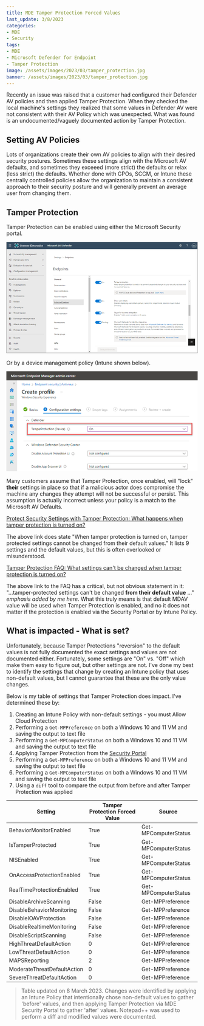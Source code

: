 ```yaml
---
title: MDE Tamper Protection Forced Values
last_update: 3/8/2023
categories:
- MDE
- Security
tags:
- MDE
- Microsoft Defender for Endpoint
- Tamper Protection
image: /assets/images/2023/03/tamper_protection.jpg
banner: /assets/images/2023/03/tamper_protection.jpg
---
```

Recently an issue was raised that a customer had configured their Defender AV policies and then applied Tamper Protection. When they checked the local machine's settings they realized that some values in Defender AV were not consistent with their AV Policy which was unexpected. What was found is an undocumented/vaguely documented action by Tamper Protection.
<!--more-->

## Setting AV Policies

Lots of organizations create their own AV policies to align with their desired security postures. Sometimes these settings align with the Microsoft AV defaults, and sometimes they exceeed (more strict) the defaults or relax (less strict) the defaults. Whether done with GPOs, SCCM, or Intune these centrally controlled policies allow the organization to maintain a consistent approach to their security posture and will generally prevent an average user from changing them.

## Tamper Protection

Tamper Protection can be enabled using either the Microsoft Security portal.

![mde-turn-tamperprotectionon.png](/assets/images/2023/03/mde-turn-tamperprotectionon.png)

Or by a device management policy (Intune shown below).

![turnontamperprotectinmem.png](/assets/images/2023/03/turnontamperprotectinmem.png)

Many customers assume that Tamper Protection, once enabled, will "lock" **their** settings in place so that if a malicious actor does compromise the machine any changes they attempt will not be successful or persist. This assumption is actually incorrect unless your policy is a match to the Microsoft AV Defaults.

[Protect Security Settings with Tamper Protection: What happens when tamper protection is turned on?](https://learn.microsoft.com/en-us/microsoft-365/security/defender-endpoint/prevent-changes-to-security-settings-with-tamper-protection?view=o365-worldwide#what-happens-when-tamper-protection-is-turned-on)

The above link does state "When tamper protection is turned on, tamper protected settings cannot be changed from their default values." It lists 9 settings and the default values, but this is often overlooked or misunderstood.

[Tamper Protection FAQ: What settings can't be changed when tamper protection is turned on?](https://learn.microsoft.com/en-us/microsoft-365/security/defender-endpoint/faqs-tamper-protection?view=o365-worldwide#what-settings-cant-be-changed-when-tamper-protection-is-turned-on)

The above link to the FAQ has a critical, but not obvious statement in it: "...tamper-protected settings can't be changed **from their default value** ..." *emphasis added by me here*. What this truly means is that default MDAV value will be used when Tamper Protection is enabled, and no it does not matter if the protection is enabled via the Security Portal or by Intune Policy.

## What is impacted - What is set?

Unfortunately, because Tamper Protections "reversion" to the default values is not fully documented the exact settings and values are not documented either. Fortunately, some settings are "On" vs. "Off" which make them easy to figure out, but other settings are not. I've done my best to identify the settings that change by creating an Intune policy that uses non-default values, but I cannot guarantee that these are the only value changes.

Below is my table of settings that Tamper Protection does impact. I've determined these by:

1. Creating an Intune Policy with non-default settings - you must Allow Cloud Protection
1. Performing a `Get-MPPreference` on both a Windows 10 and 11 VM and saving the output to text file
1. Performing a `Get-MPComputerStatus` on both a Windows 10 and 11 VM and saving the output to text file
1. Applying Tamper Protection from the [Security Portal](https://security.microsoft.com)
1. Performing a `Get-MPPreference` on both a Windows 10 and 11 VM and saving the output to text file
1. Performing a `Get-MPComputerStatus` on both a Windows 10 and 11 VM and saving the output to text file
1. Using a `diff` tool to compare the output from before and after Tamper Protection was applied

| Setting | Tamper Protection Forced Value | Source |
| --- | --- | --- |
| BehaviorMonitorEnabled | True | Get-MPComputerStatus |
| IsTamperProtected | True | Get-MPComputerStatus |
| NISEnabled | True | Get-MPComputerStatus |
| OnAccessProtectionEnabled | True | Get-MPComputerStatus |
| RealTimeProtectionEnabled | True | Get-MPComputerStatus |
| DisableArchiveScanning | False | Get-MPPreference |
| DisableBehaviorMonitoring | False | Get-MPPreference |
| DisableIOAVProtection | False | Get-MPPreference |
| DisableRealtimeMonitoring | False | Get-MPPreference |
| DisableScriptScanning | False | Get-MPPreference |
| HighThreatDefaultAction | 0 | Get-MPPreference |
| LowThreatDefaultAction | 0 | Get-MPPreference |
| MAPSReporting | 2 | Get-MPPreference |
| ModerateThreatDefaultAction | 0 | Get-MPPreference |
| SevereThreatDefaultAction | 0 | Get-MPPreference |

> Table updated on 8 March 2023.
> Changes were identified by applying an Intune Policy that intentionally chose non-default values to gather 'before' values, and then applying Tamper Protection via MDE Security Portal to gather 'after' values. Notepad++ was used to perform a diff and modified values were documented.
